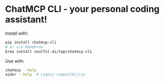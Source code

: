 # ChatMCP CLI - your personal coding assistant!

Install with:
```bash
pip install chatmcp-cli
# or via Homebrew
brew install soulful-ai/tap/chatmcp-cli
```

Use with:
```bash
chatmcp --help
aider --help  # Legacy compatibility
```